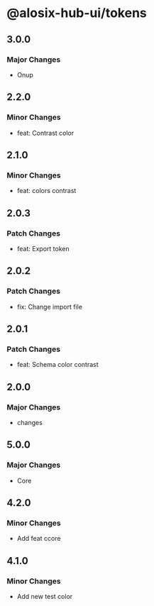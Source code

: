 # @alosix-hub-ui/tokens

## 3.0.0

### Major Changes

- Onup

## 2.2.0

### Minor Changes

- feat: Contrast color

## 2.1.0

### Minor Changes

- feat: colors contrast

## 2.0.3

### Patch Changes

- feat: Export token

## 2.0.2

### Patch Changes

- fix: Change import file

## 2.0.1

### Patch Changes

- feat: Schema color contrast

## 2.0.0

### Major Changes

- changes

## 5.0.0

### Major Changes

- Core

## 4.2.0

### Minor Changes

- Add feat ccore

## 4.1.0

### Minor Changes

- Add new test color
